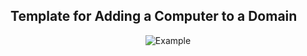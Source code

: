 ## Template for Adding a Computer to a Domain
<p align="center">
<img src="https://user-images.githubusercontent.com/32715891/222208946-e838cb91-414b-4c3f-bc4b-71a9270f007e.gif" alt="Example"/>
</p>

